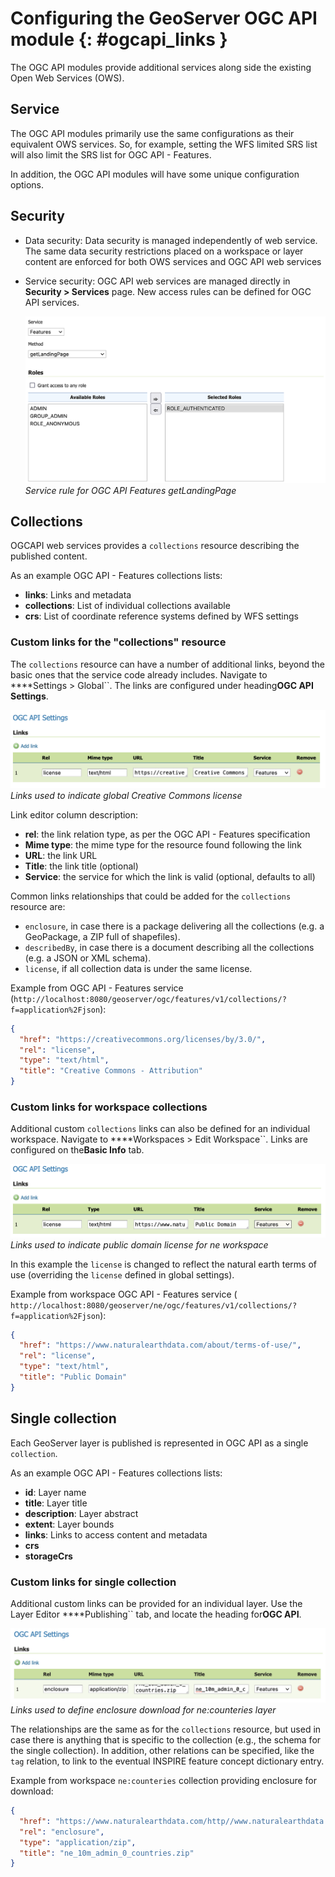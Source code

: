 # Configuring the GeoServer OGC API module {: #ogcapi_links }

The OGC API modules provide additional services along side the existing Open Web Services (OWS).

## Service

The OGC API modules primarily use the same configurations as their equivalent OWS services. So, for example, setting the WFS limited SRS list will also limit the SRS list for OGC API - Features.

In addition, the OGC API modules will have some unique configuration options.

## Security

-   Data security: Data security is managed independently of web service. The same data security restrictions placed on a workspace or layer content are enforced for both OWS services and OGC API web services

-   Service security: OGC API web services are managed directly in **Security > Services** page. New access rules can be defined for OGC API services.

    ![](img/service_rule.png)
    *Service rule for OGC API Features getLandingPage*

## Collections

OGCAPI web services provides a `collections` resource describing the published content.

As an example OGC API - Features collections lists:

-   **links**: Links and metadata
-   **collections**: List of individual collections available
-   **crs**: List of coordinate reference systems defined by WFS settings

### Custom links for the "collections" resource

The `collections` resource can have a number of additional links, beyond the basic ones that the service code already includes. Navigate to ****Settings > Global``. The links are configured under heading**OGC API Settings**.

![](img/global_links.png)
*Links used to indicate global Creative Commons license*

Link editor column description:

-   **rel**: the link relation type, as per the OGC API - Features specification
-   **Mime type**: the mime type for the resource found following the link
-   **URL**: the link URL
-   **Title**: the link title (optional)
-   **Service**: the service for which the link is valid (optional, defaults to all)

Common links relationships that could be added for the `collections` resource are:

-   `enclosure`, in case there is a package delivering all the collections (e.g. a GeoPackage, a ZIP full of shapefiles).
-   `describedBy`, in case there is a document describing all the collections (e.g. a JSON or XML schema).
-   `license`, if all collection data is under the same license.

Example from OGC API - Features service (`http://localhost:8080/geoserver/ogc/features/v1/collections/?f=application%2Fjson`):

``` json
{
  "href": "https://creativecommons.org/licenses/by/3.0/",
  "rel": "license",
  "type": "text/html",
  "title": "Creative Commons - Attribution"
}
```

### Custom links for workspace collections

Additional custom `collections` links can also be defined for an individual workspace. Navigate to ****Workspaces > Edit Workspace``. Links are configured on the**Basic Info** tab.

![](img/workspace_links.png)
*Links used to indicate public domain license for ne workspace*

In this example the `license` is changed to reflect the natural earth terms of use (overriding the `license` defined in global settings).

Example from workspace OGC API - Features service ( `http://localhost:8080/geoserver/ne/ogc/features/v1/collections/?f=application%2Fjson`):

``` json
{
  "href": "https://www.naturalearthdata.com/about/terms-of-use/",
  "rel": "license",
  "type": "text/html",
  "title": "Public Domain"
}
```

## Single collection

Each GeoServer layer is published is represented in OGC API as a single `collection`.

As an example OGC API - Features collections lists:

-   **id**: Layer name
-   **title**: Layer title
-   **description**: Layer abstract
-   **extent**: Layer bounds
-   **links**: Links to access content and metadata
-   **crs**
-   **storageCrs**

### Custom links for single collection

Additional custom links can be provided for an individual layer. Use the Layer Editor ****Publishing`` tab, and locate the heading for**OGC API**.

![](img/links.png)
*Links used to define enclosure download for ne:counteries layer*

The relationships are the same as for the `collections` resource, but used in case there is anything that is specific to the collection (e.g., the schema for the single collection). In addition, other relations can be specified, like the `tag` relation, to link to the eventual INSPIRE feature concept dictionary entry.

Example from workspace `ne:counteries` collection providing enclosure for download:

``` json
{
  "href": "https://www.naturalearthdata.com/http//www.naturalearthdata.com/download/10m/cultural/ne_10m_admin_0_countries.zip",
  "rel": "enclosure",
  "type": "application/zip",
  "title": "ne_10m_admin_0_countries.zip"
}
```
